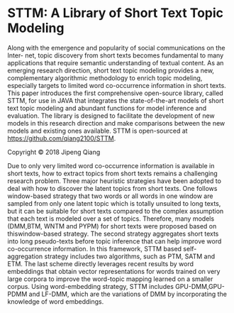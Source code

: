 # STTM: A Library of Short Text Topic Modeling

Along with the emergence and popularity of social communications on the Inter-
net, topic discovery from short texts becomes fundamental to many applications that
require semantic understanding of textual content. As an emerging research direction,
short text topic modeling provides a new, complementary algorithmic methodology to
enrich topic modeling, especially targets to limited word co-occurrence information in
short texts. This paper introduces the first comprehensive open-source library, called
STTM, for use in JAVA that integrates the state-of-the-art models of short text topic
modeling and abundant functions for model inference and evaluation. The library is
designed to facilitate the development of new models in this research direction and
make comparisons between the new models and existing ones available. STTM is
open-sourced at https://github.com/qiang2100/STTM.



Copyright © 2018 Jipeng Qiang



Due to only very limited word co-occurrence information is available in short texts, how to extract topics from short texts remains a challenging research problem. Three major heuristic strategies have been adopted to deal with how to discover the
latent topics from short texts. One follows window-based strategy that two words or all words in one window are sampled from only one latent topic which is totally unsuited to long texts, but it can be suitable for short texts compared to the complex assumption that each text is modeled over a set of topics. Therefore, many models (DMM,BTM, WNTM and PYPM) for short texts were proposed based on thiswindow-based strategy. The second strategy aggregates short texts into long pseudo-texts before topic inference that can help improve word co-occurrence information. In this framework, STTM based self-aggregation strategy includes two algorithms, such as PTM, SATM and ETM. The last scheme directly leverages recent results by word embeddings that obtain vector representations for words trained on very large corpora to improve the word-topic mapping learned on a smaller corpus. Using word-embedding strategy, STTM includes GPU-DMM,GPU-PDMM and LF-DMM, which are the variations of DMM by incorporating the knowledge of word embeddings.
